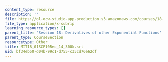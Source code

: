 ```yaml
---
content_type: resource
description: ''
file: https://ol-ocw-studio-app-production.s3.amazonaws.com/courses/18-01sc-single-variable-calculus-fall-2010/bf34eb50d04b99c1d755c35cd76e62df_MIT18_01SCF10Rec_14_300k.srt
file_type: application/x-subrip
learning_resource_types: []
parent_title: 'Session 18: Derivatives of other Exponential Functions'
parent_type: CourseSection
resourcetype: Other
title: MIT18_01SCF10Rec_14_300k.srt
uid: bf34eb50-d04b-99c1-d755-c35cd76e62df
---
```

